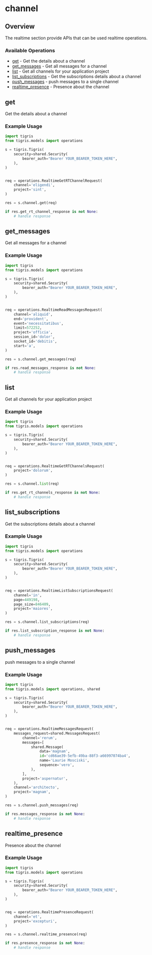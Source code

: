 # channel

## Overview

The realtime section provide APIs that can be used realtime operations.

### Available Operations

* [get](#get) - Get the details about a channel
* [get_messages](#get_messages) - Get all messages for a channel
* [list](#list) - Get all channels for your application project
* [list_subscriptions](#list_subscriptions) - Get the subscriptions details about a channel
* [push_messages](#push_messages) - push messages to a single channel
* [realtime_presence](#realtime_presence) - Presence about the channel

## get

Get the details about a channel

### Example Usage

```python
import tigris
from tigris.models import operations

s = tigris.Tigris(
    security=shared.Security(
        bearer_auth="Bearer YOUR_BEARER_TOKEN_HERE",
    ),
)


req = operations.RealtimeGetRTChannelRequest(
    channel='eligendi',
    project='sint',
)

res = s.channel.get(req)

if res.get_rt_channel_response is not None:
    # handle response
```

## get_messages

Get all messages for a channel

### Example Usage

```python
import tigris
from tigris.models import operations

s = tigris.Tigris(
    security=shared.Security(
        bearer_auth="Bearer YOUR_BEARER_TOKEN_HERE",
    ),
)


req = operations.RealtimeReadMessagesRequest(
    channel='aliquid',
    end='provident',
    event='necessitatibus',
    limit=572252,
    project='officia',
    session_id='dolor',
    socket_id='debitis',
    start='a',
)

res = s.channel.get_messages(req)

if res.read_messages_response is not None:
    # handle response
```

## list

Get all channels for your application project

### Example Usage

```python
import tigris
from tigris.models import operations

s = tigris.Tigris(
    security=shared.Security(
        bearer_auth="Bearer YOUR_BEARER_TOKEN_HERE",
    ),
)


req = operations.RealtimeGetRTChannelsRequest(
    project='dolorum',
)

res = s.channel.list(req)

if res.get_rt_channels_response is not None:
    # handle response
```

## list_subscriptions

Get the subscriptions details about a channel

### Example Usage

```python
import tigris
from tigris.models import operations

s = tigris.Tigris(
    security=shared.Security(
        bearer_auth="Bearer YOUR_BEARER_TOKEN_HERE",
    ),
)


req = operations.RealtimeListSubscriptionsRequest(
    channel='in',
    page=449198,
    page_size=846409,
    project='maiores',
)

res = s.channel.list_subscriptions(req)

if res.list_subscription_response is not None:
    # handle response
```

## push_messages

push messages to a single channel

### Example Usage

```python
import tigris
from tigris.models import operations, shared

s = tigris.Tigris(
    security=shared.Security(
        bearer_auth="Bearer YOUR_BEARER_TOKEN_HERE",
    ),
)


req = operations.RealtimeMessagesRequest(
    messages_request=shared.MessagesRequest(
        channel='rerum',
        messages=[
            shared.Message(
                data='magnam',
                id='cd66ae39-5efb-49ba-88f3-a66997074ba4',
                name='Laurie Mosciski',
                sequence='vero',
            ),
        ],
        project='aspernatur',
    ),
    channel='architecto',
    project='magnam',
)

res = s.channel.push_messages(req)

if res.messages_response is not None:
    # handle response
```

## realtime_presence

Presence about the channel

### Example Usage

```python
import tigris
from tigris.models import operations

s = tigris.Tigris(
    security=shared.Security(
        bearer_auth="Bearer YOUR_BEARER_TOKEN_HERE",
    ),
)


req = operations.RealtimePresenceRequest(
    channel='et',
    project='excepturi',
)

res = s.channel.realtime_presence(req)

if res.presence_response is not None:
    # handle response
```
